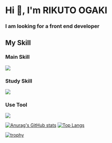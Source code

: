 <h1 align="left">Hi 👋, I'm RIKUTO OGAKI</h1>
<h3 align="left">I am looking for a front end developer</h3>

<h2 align="left">My Skill</h2>
<h3>Main Skill</h3>
<p align="left">
  <a href="https://skillicons.dev">
    <img src="https://skillicons.dev/icons?i=html,css,scss,javascript,typescript,react,nextjs,vite" />
  </a>
</p>
<h3>Study Skill</h3>
<p align="left">
  <a href="https://skillicons.dev">
    <img src="https://skillicons.dev/icons?i=python,php,mysql,postgresql,flutter,prisma,docker" />
  </a>
</p>
<h3>Use Tool</h3>
<p align="left">
  <a href="https://skillicons.dev">
    <img src="https://skillicons.dev/icons?i=vscode,figma,ai,ps,pr,discord,notion" />
  </a>
</p>




[![Anurag's GitHub stats](https://github-readme-stats.vercel.app/api?username=RikutoOgaki&theme=monokai&show_icons=true)](https://github.com/RikutoOgaki/github-readme-stats)
[![Top Langs](https://github-readme-stats.vercel.app/api/top-langs/?username=RikutoOgaki&theme=monokai&show__icons=true&layout=compact)](https://github.com/RikutoOgaki/github-readme-stats) 



[![trophy](https://github-profile-trophy.vercel.app/?username=RikutoOgaki&theme=dark_lover)](https://github.com/ryo-ma/github-profile-trophy)
